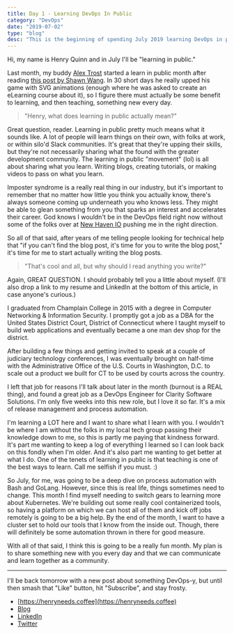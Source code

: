 ```yaml
---
title: Day 1 - Learning DevOps In Public
category: "DevOps"
date: "2019-07-02"
type: "blog"
desc: "This is the beginning of spending July 2019 learning DevOps in public."
---
```


Hi, my name is Henry Quinn and in July I'll be "learning in public."

Last month, my buddy [Alex Trost](https://twitter.com/mistertrost) started a learn in public month after reading [this post by Shawn Wang](https://www.swyx.io/writing/learn-in-public/). In 30 short days he really upped his game with SVG animations (enough where he was asked to create an eLearning course about it), so I figure there must actually be some benefit to learning, and then teaching, something new every day.

> "Henry, what does learning in public actually mean?"

Great question, reader. Learning in public pretty much means what it sounds like. A lot of people will learn things on their own, with folks at work, or within silo'd Slack communities. It's great that they're upping their skills, but they're not necessarily sharing what the found with the greater development community. The learning in public "movement" (lol) is all about sharing what you learn. Writing blogs, creating tutorials, or making videos to pass on what you learn.

Imposter syndrome is a really real thing in our industry, but it's important to remember that no matter how little you think you actually know, there's always someone coming up underneath you who knows less. They might be able to glean something from you that sparks an interest and accelerates their career. God knows I wouldn't be in the DevOps field right now without some of the folks over at [New Haven IO](https://newhaven.io) pushing me in the right direction.

So all of that said, after years of me telling people looking for technical help that "if you can't find the blog post, it's time for you to write the blog post," it's time for me to start actually writing the blog posts.

> "That's cool and all, but why should I read anything you write?"

Again, GREAT QUESTION. I should probably tell you a little about myself. (I'll also drop a link to my resume and LinkedIn at the bottom of this article, in case anyone's curious.)

I graduated from Champlain College in 2015 with a degree in Computer Networking & Information Security. I promptly got a job as a DBA for the United States District Court, District of Connecticut where I taught myself to build web applications and eventually became a one man dev shop for the district.

After building a few things and getting invited to speak at a couple of judiciary technology conferences, I was eventually brought on half-time with the Administrative Office of the U.S. Courts in Washington, D.C. to scale out a product we built for CT to be used by courts across the country.

I left that job for reasons I'll talk about later in the month (burnout is a REAL thing), and found a great job as a DevOps Engineer for Clarity Software Solutions. I'm only five weeks into this new role, but I love it so far. It's a mix of release management and process automation.

I'm learning a LOT here and I want to share what I learn with you. I wouldn't be where I am without the folks in my local tech group passing their knowledge down to me, so this is partly me paying that kindness forward. It's part me wanting to keep a log of everything I learned so I can look back on this fondly when I'm older. And it's also part me wanting to get better at what I do. One of the tenets of learning in public is that teaching is one of the best ways to learn. Call me selfish if you must. :)

So July, for me, was going to be a deep dive on process automation with Bash and GoLang. However, since this is real life, things sometimes need to change. This month I find myself needing to switch gears to learning more about Kubernetes. We're building out some really cool containerized tools, so having a platform on which we can host all of them and kick off jobs remotely is going to be a big help. By the end of the month, I want to have a cluster set to hold our tools that I know from the inside out. Though, there will definitely be some automation thrown in there for good measure.

With all of that said, I think this is going to be a really fun month. My plan is to share something new with you every day and that we can communicate and learn together as a community.

---

I'll be back tomorrow with a new post about something DevOps-y, but until then smash that "Like" button, hit "Subscribe", and stay frosty.

- [https://henryneeds.coffee](https://henryneeds.coffee)
- [Blog](https://henryneeds.coffee/blog)
- [LinkedIn](https://linkedin.com/in/henryquinniv)
- [Twitter](https://twitter.com/quinncuatro)
